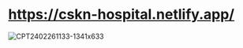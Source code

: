 # https://cskn-hospital.netlify.app/
![CPT2402261133-1341x633](https://github.com/OmerCoskun43/project-4-appoinment-app/assets/144324576/5c72749f-969d-46c0-ad23-e05128ccb17e)
